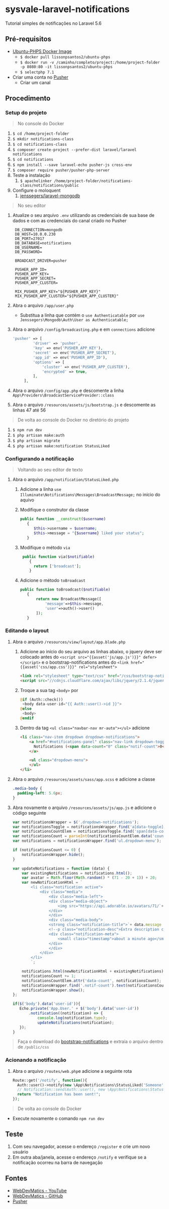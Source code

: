 # sysvale-laravel-notifications
Tutorial simples de notificações no Laravel 5.6

## Pré-requisitos
* [Ubuntu-PHPS Docker Image](https://github.com/lissonpsantos2/dockerfiles/tree/master/ubuntu-PHPS)
  * `$ docker pull lissonpsantos2/ubuntu-phps`
  * `$ docker run -v /caminho/completo/project:/home/project-folder -p 8080:80 -it lissonpsantos2/ubuntu-phps`
  * `$ selectphp 7.1`
* Criar uma conta no [Pusher](https://pusher.com/)
  * Criar um canal

## Procedimento

### Setup do projeto
> No console do Docker
1. `$ cd /home/project-folder`
2. `$ mkdir notifications-class`
3. `$ cd notifications-class`
4. `$ composer create-project --prefer-dist laravel/laravel notifications`
5. `$ cd notifications`
6. `$ npm install --save laravel-echo pusher-js cross-env`
7. `$ composer require pusher/pusher-php-server`
8. Teste a instalação
   1. `$ apachelinker /home/project-folder/notifications-class/notifications/public`
9. Configure o moloquent
   1. [jenssegers/laravel-mongodb](https://github.com/jenssegers/laravel-mongodb)

> No seu editor
1. Atualize o seu arquivo `.env` utilizando as credenciais de sua base de dados e com as credenciais do canal criado no Pusher


   ```
    DB_CONNECTION=mongodb
    DB_HOST=10.0.0.230
    DB_PORT=27017
    DB_DATABASE=notifications
    DB_USERNAME=
    DB_PASSWORD=

    BROADCAST_DRIVER=pusher

    PUSHER_APP_ID=
    PUSHER_APP_KEY=
    PUSHER_APP_SECRET=
    PUSHER_APP_CLUSTER=

    MIX_PUSHER_APP_KEY="${PUSHER_APP_KEY}"
    MIX_PUSHER_APP_CLUSTER="${PUSHER_APP_CLUSTER}"
   ```
1. Abra o arquivo `/app/user.php`
   * Substitua a linha que contém o `use Authenticatable` por `use Jenssegers\Mongodb\Auth\User as Authenticatable;`
1. Abra o arquivo `/config/broadcasting.php` e em `connections` adicione


   ```php
   'pusher' => [
            'driver' => 'pusher',
            'key' => env('PUSHER_APP_KEY'),
            'secret' => env('PUSHER_APP_SECRET'),
            'app_id' => env('PUSHER_APP_ID'),
            'options' => [
                'cluster' => env('PUSHER_APP_CLUSTER'),
                'encrypted' => true,
            ],
        ],
   ```
1. Abra o arquivo `/config/app.php` e descomente a linha `App\Providers\BroadcastServiceProvider::class`
1. Abra o arquivo `/resources/assets/js/bootstrap.js` e descomente as linhas 47 até 56

> De volta ao console do Docker no diretório do projeto
1. `$ npm run dev`
1. `$ php artisan make:auth`
1. `$ php artisan migrate`
1. `$ php artisan make:notification StatusLiked`

### Configurando a notificação
> Voltando ao seu editor de texto
1. Abra o arquivo `/app/notification/StatusLiked.php`
   1. Adicione a linha `use Illuminate\Notifications\Messages\BroadcastMessage;` no início do aquivo
   1. Modifique o construtor da classe
   
   
      ```php
      public function __construct($username)
    	 {
        	$this->username = $username;
        	$this->message = "{$username} liked your status";
    	 }
      ```
   1. Modifique o método `via`
   
   
      ```php
       public function via($notifiable)
    	  {
         	return ['broadcast'];
    	  }
      ```
   1. Adicione o método `toBroadcast`
   
   
      ```php
      public function toBroadcast($notifiable)
    	 {
        	 return new BroadcastMessage([
       		     'message'=>$this->message,
        	     'user'=>auth()->user()
        	 ]);
    	 }
      ```
### Editando o layout
1. Abra o arquivo `/resources/view/layout/app.blade.php`
   1. Adicione ao início do seu arquivo as linhas abaixo, o jquery deve ser colocado antes do `<script src="{{asset('js/app.js')}}" defer></script>` e o bootstrap-notifications antes do `<link href="{{asset('css/app.css')}}" rel="stylesheet">`
   
   
      ```html
      <link rel="stylesheet" type="text/css" href="/css/bootstrap-notifications.min.css">
      <script src="//cdnjs.cloudflare.com/ajax/libs/jquery/2.1.4/jquery.min.js" defer></script>
      ```
   1. Troque a sua tag `<body>` por
   
   
      ```php
      @if (Auth::check())
       <body data-user-id="{{ Auth::user()->id }}">
      @else
       <body>
      @endif
      ```
   1. Dentro da tag `<ul class="navbar-nav mr-auto"></ul>` adicione
   
   
      ```html
      <li class="nav-item dropdown dropdown-notifications">
          <a href="#notifications-panel" class="nav-link dropdown-toggle" data-toggle="dropdown">
            Notifications (<span data-count="0" class="notif-count">0</span>)
          </a>

          <ul class="dropdown-menu">
          </ul>
      </li>
      ```
1. Abra o arquivo `/resources/assets/sass/app.scss` e adicione a classe


   ```css
   .media-body {
     padding-left: 5.6px;
   }
   ```
1. Abra novamente o arquivo `/resources/assets/js/app.js` e adicione o código seguinte


   ```javascript
   var notificationsWrapper = $('.dropdown-notifications');
   var notificationsToggle = notificationsWrapper.find('a[data-toggle]');
   var notificationsCountElem = notificationsToggle.find('span[data-count]');
   var notificationsCount = parseInt(notificationsCountElem.data('count'));
   var notifications = notificationsWrapper.find('ul.dropdown-menu');

   if (notificationsCount <= 0) {
       notificationsWrapper.hide();
   }

   var updateNotifications = function (data) {
       var existingNotifications = notifications.html();
       var avatar = Math.floor(Math.random() * (71 - 20 + 1)) + 20;
       var newNotificationHtml = `
           <li class="notification active">
               <div class="media">
                   <div class="media-left">
                   <div class="media-object">
                       <img src="https://api.adorable.io/avatars/71/`+ avatar + `.png" class="img-circle" alt="50x50" style="width: 50px; height: 50px;">
                   </div>
                   </div>
                   <div class="media-body">
                   <strong class="notification-title">`+ data.message + `</strong>
                   <!--p class="notification-desc">Extra description can go here</p-->
                   <div class="notification-meta">
                       <small class="timestamp">about a minute ago</small>
                   </div>
                   </div>
               </div>
           </li>
           `;

       notifications.html(newNotificationHtml + existingNotifications);
       notificationsCount += 1;
       notificationsCountElem.attr('data-count', notificationsCount);
       notificationsWrapper.find('.notif-count').text(notificationsCount);
       notificationsWrapper.show();
   };
   
   if($('body').data('user-id')){
      Echo.private('App.User.' + $('body').data('user-id'))
          .notification((notification) => {
              console.log(notification.type);
              updateNotifications(notification);
      });
   }
   ```
> Faça o download do [bootstrap-notifications](https://skywalkapps.github.io/bootstrap-notifications/) e extraia o arquivo dentro de `/public/css`


### Acionando a notificação
1. Abra o arquivo `/routes/web.php`e adicione a seguinte rota


   ```php
   Route::get('/notify', function(){
     Auth::user()->notify(new \App\Notifications\StatusLiked('Someone'));
     // Notification::send(Auth::user(), new \App\Notifications\StatusLiked('Someone'));
     return "Notification has been sent!";
   });
   ```
> De volta ao console do Docker
* Execute novamente o comando `npm run dev`

## Teste
1. Com seu navegador, acesse o endereço `/register` e crie um novo usuário
2. Em outra aba/janela, acesse o endereço `/notify` e verifique se a notificação ocorreu na barra de navegação

## Fontes
* [WebDevMatics - YouTube](https://youtu.be/i6Rdkv-DLwk)
* [WebDevMatics - GitHub](https://github.com/webdevmatics/webdevforum)
* [Pusher](https://pusher.com/tutorials/web-notifications-laravel-pusher-channels)
